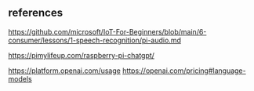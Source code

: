 ## references
https://github.com/microsoft/IoT-For-Beginners/blob/main/6-consumer/lessons/1-speech-recognition/pi-audio.md

https://pimylifeup.com/raspberry-pi-chatgpt/

https://platform.openai.com/usage
https://openai.com/pricing#language-models

